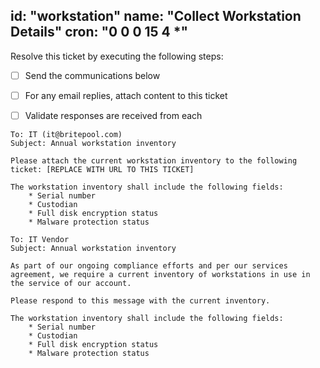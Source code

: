 id: "workstation"
name: "Collect Workstation Details"
cron: "0 0 0 15 4 *"
---

Resolve this ticket by executing the following steps:

- [ ] Send the communications below
- [ ] For any email replies, attach content to this ticket
- [ ] Validate responses are received from each


```
To: IT (it@britepool.com)
Subject: Annual workstation inventory

Please attach the current workstation inventory to the following ticket: [REPLACE WITH URL TO THIS TICKET]

The workstation inventory shall include the following fields:
    * Serial number
    * Custodian
    * Full disk encryption status
    * Malware protection status
```


```
To: IT Vendor
Subject: Annual workstation inventory

As part of our ongoing compliance efforts and per our services agreement, we require a current inventory of workstations in use in the service of our account.

Please respond to this message with the current inventory.

The workstation inventory shall include the following fields:
    * Serial number
    * Custodian
    * Full disk encryption status
    * Malware protection status
```